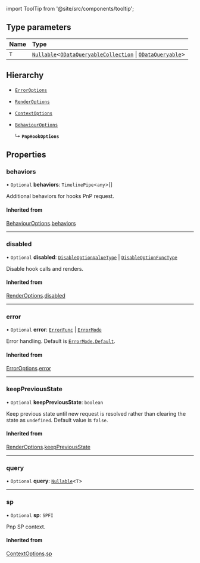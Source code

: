import ToolTip from '@site/src/components/tooltip';

## Type parameters

| Name | Type |
| :------ | :------ |
| `T` | [`Nullable`](../Types/NullableT.md)<[`ODataQueryableCollection`](ODataQueryableCollection.md) \| [`ODataQueryable`](ODataQueryable.md)\> |

## Hierarchy

- [`ErrorOptions`](ErrorOptions.md)

- [`RenderOptions`](RenderOptions.md)

- [`ContextOptions`](ContextOptions.md)

- [`BehaviourOptions`](BehaviourOptions.md)

  ↳ **`PnpHookOptions`**

## Properties

### behaviors

• `Optional` **behaviors**: `TimelinePipe`<`any`\>[]

Additional behaviors for hooks PnP request.

#### Inherited from

[BehaviourOptions](BehaviourOptions.md).[behaviors](BehaviourOptions.md#behaviors)

___

### disabled

• `Optional` **disabled**: [`DisableOptionValueType`](../Types/DisableOptionType.md#disableoptionvaluetype) \| [`DisableOptionFuncType`](../Types/DisableOptionType.md#disableoptionfunctype)

Disable hook calls and renders.

#### Inherited from

[RenderOptions](RenderOptions.md).[disabled](RenderOptions.md#disabled)

___

### error

• `Optional` **error**: [`ErrorFunc`](../Types/ErrorFunc.md#errorfunc) \| [`ErrorMode`](../Enums/ErrorMode.md)

Error handling. Default is [`ErrorMode.Default`](../Enums/ErrorMode.md#default).

#### Inherited from

[ErrorOptions](ErrorOptions.md).[error](ErrorOptions.md#error)

___

### keepPreviousState

• `Optional` **keepPreviousState**: `boolean`

Keep previous state until new request is resolved rather than clearing the state as `undefined`. Default value is `false`.


#### Inherited from

[RenderOptions](RenderOptions.md).[keepPreviousState](RenderOptions.md#keeppreviousstate)

___

### query

• `Optional` **query**: [`Nullable`](../Types/NullableT.md)<`T`\>

___

### sp

• `Optional` **sp**: `SPFI`

Pnp SP context.

#### Inherited from

[ContextOptions](ContextOptions.md).[sp](ContextOptions.md#sp)